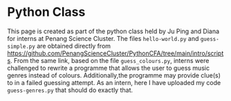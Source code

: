 # Python Class

This page is created as part of the python class held by Ju Ping and Diana for interns at Penang Science Cluster. The files `hello-world.py` and `guess-simple.py` are obtained directly from https://github.com/PenangScienceCluster/PythonCFA/tree/main/intro/scripts. From the same link, based on the file `guess_colours.py`, interns were challenged to rewrite a programme that allows the user to guess music genres instead of colours. Additionally,the programme may provide clue(s) to in a failed guessing attempt. As an intern, here I have uploaded my code `guess-genres.py` that should do exactly that.
